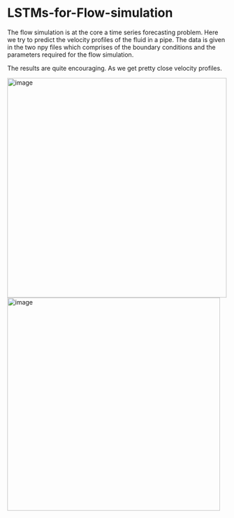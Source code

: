# LSTMs-for-Flow-simulation

The flow simulation is at the core a time series forecasting problem. Here we try to predict the velocity profiles of the fluid in a pipe. The data is given in the two npy files which comprises of the boundary conditions and the parameters required for the flow simulation. 

The results are quite encouraging. As we get pretty close velocity profiles. 

<img width="502" alt="image" src="https://user-images.githubusercontent.com/73403218/223567325-1c9e78b8-67cb-4d15-a4d0-b80e536d215b.png">

<img width="487" alt="image" src="https://user-images.githubusercontent.com/73403218/223567354-db974473-e067-4781-846e-116334d3f7e6.png">
